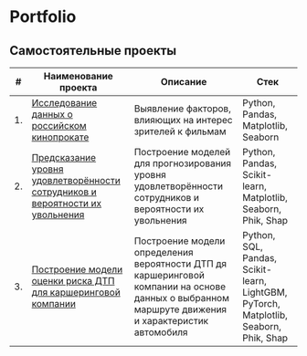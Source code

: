 # Portfolio

## Самостоятельные проекты


| #    | Наименование проекта                | Описание                                                     | Стек                                                         |
| ---- | ------------------------------------------------------------ | ------------------------------------------------------------ | ------------------------------------------------------------ |
| 1.   | [Исследование данных о российском кинопрокате](Movies%20database/) | Выявление факторов, влияющих на интерес зрителей к фильмам | Python, Pandas, Matplotlib, Seaborn |
| 2.   | [Предсказание уровня удовлетворённости сотрудников и вероятности их увольнения](HR%20forecasting/) | Построение моделей для прогнозирования уровня удовлетворённости сотрудников и вероятности их увольнения | Python, Pandas, Scikit-learn, Matplotlib, Seaborn, Phik, Shap |
| 3.   | [Построение модели оценки риска ДТП для каршеринговой компании](Traffic%20accidents/) | Построение модели определения вероятности ДТП дя каршеринговой компании на основе данных о выбранном маршруте движения и характеристик автомобиля | Python, SQL, Pandas, Scikit-learn, LightGBM, PyTorch, Matplotlib, Seaborn, Phik, Shap |
